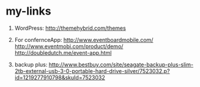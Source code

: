 my-links
========


1. WordPress: http://themehybrid.com/themes


2. For confernceApp: 
         http://www.eventboardmobile.com/
         http://www.eventmobi.com/product/demo/
         http://doubledutch.me/event-app.html
3. backup plus: 
http://www.bestbuy.com/site/seagate-backup-plus-slim-2tb-external-usb-3-0-portable-hard-drive-silver/7523032.p?id=1219277910798&skuId=7523032
